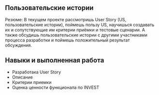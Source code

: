## Пользовательские истории
Резюме: В текущем проекте рассмотришь User Story (US, пользовательские истории), поймешь пользу US, научишься создавать их и сопутствующие им критерии приёмки и тестовые сценарии. А также обсудишь пользовательские истории с другими участниками процесса разработки и поймешь положительный результат обсуждения.
## Навыки и выполненная работа 
- Разработака User Story
- Описание
- Критерии приемки
- Оценка ценности функционала по INVEST


